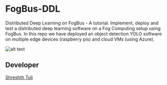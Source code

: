 # FogBus-DDL
Distributed Deep Learning on FogBus - A tutorial. Implement, deploy and test a distributed deep learning software on a Fog Computing setup using FogBus. In this repo we have deployed an object detection YOLO software on multiple edge devices (raspberry pis) and cloud VMs (using Azure). 

![alt text](https://github.com/Cloudslab/FogBus-DDL/blob/master/Tutorial/End-user%20manual/images/Screenshot_20190524-210953.jpg)

## Developer

[Shreshth Tuli](https://www.github.com/shreshthtuli)
